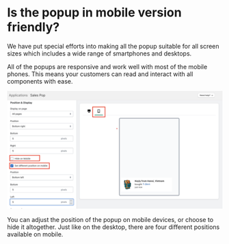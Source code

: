 # Is the popup in mobile version friendly?

We have put special efforts into making all the popup suitable for all screen sizes which includes a wide range of smartphones and desktops.

All of the popups are responsive and work well with most of the mobile phones. This means your customers can read and interact with all components with ease.

![Untitled](Is%20the%20popup%20in%20mobile%20version%20friendly%20c5a908458b6d4e1fb882a6803919013b/Untitled.png)

You can adjust the position of the popup on mobile devices, or choose to hide it altogether. Just like on the desktop, there are four different positions available on mobile.